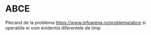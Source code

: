 # ABCE
Plecand de la problema https://www.infoarena.ro/problema/abce si operatiile ei vom evidentia diferentele de timp 
